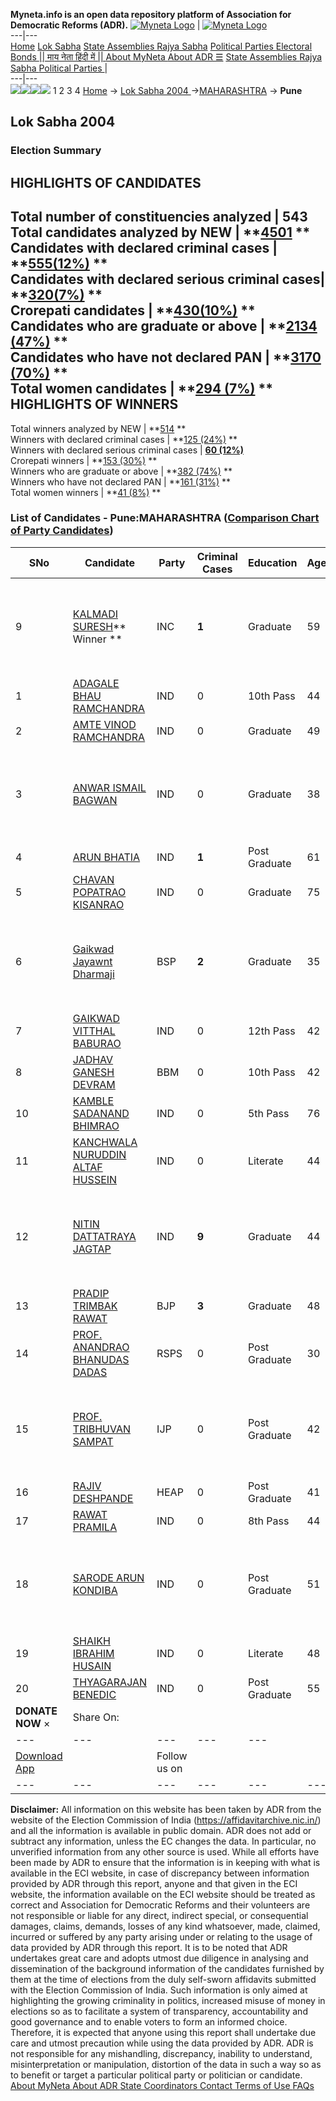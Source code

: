 **Myneta.info is an open data repository platform of Association for Democratic Reforms (ADR).**
[![Myneta Logo](https://www.myneta.info/lib/img/myneta-logo.png)](https://www.myneta.info/) | [![Myneta Logo](https://www.myneta.info/lib/img/adr-logo.png)](https://adrindia.org)  
---|---  
[Home](https://www.myneta.info/) [Lok Sabha](https://www.myneta.info/#ls "Lok Sabha") [ State Assemblies ](https://www.myneta.info/#sa "State Assemblies") [Rajya Sabha](https://www.myneta.info/#rs "Rajya Sabha") [Political Parties ](https://www.myneta.info/party "Political Parties") [ Electoral Bonds ](https://www.myneta.info/electoral_bonds "Electoral Bonds") [ || माय नेता हिंदी में || ](https://translate.google.co.in/translate?prev=hp&hl=en&js=y&u=www.myneta.info&sl=en&tl=hi&history_state0=) [ About MyNeta ](https://adrindia.org/content/about-myneta) [ About ADR ](https://adrindia.org/about-adr/who-we-are) [☰](javascript:void\(0\))
[ State Assemblies ](https://www.myneta.info/#sa "State Assemblies") [ Rajya Sabha ](https://www.myneta.info/#rs "Rajya Sabha") [ Political Parties ](https://www.myneta.info/party "Political Parties")
|   
---|---  
![](https://www.myneta.info/lib/img/banner/banner-1.png)![](https://www.myneta.info/lib/img/banner/banner-2.png)![](https://www.myneta.info/lib/img/banner/banner-3.png)![](https://www.myneta.info/lib/img/banner/banner-4.png)
1  2  3  4 
[Home](https://www.myneta.info/) → [Lok Sabha 2004 ](https://www.myneta.info/loksabha2004/)→[MAHARASHTRA](https://www.myneta.info/loksabha2004/index.php?action=show_constituencies&state_id=13) → **Pune**
### 
## Lok Sabha 2004 
###  Election Summary 
HIGHLIGHTS OF CANDIDATES  
---  
Total number of constituencies analyzed |  543   
Total candidates analyzed by NEW | **[4501](https://www.myneta.info/loksabha2004/index.php?action=summary&subAction=candidates_analyzed&sort=candidate#summary) **  
Candidates with declared criminal cases | **[555(12%)](https://www.myneta.info/loksabha2004/index.php?action=summary&subAction=crime&sort=candidate#summary) **  
Candidates with declared serious criminal cases| **[320(7%)](https://www.myneta.info/loksabha2004/index.php?action=summary&subAction=serious_crime&sort=candidate#summary) **  
Crorepati candidates | **[430(10%)](https://www.myneta.info/loksabha2004/index.php?action=summary&subAction=crorepati&sort=candidate#summary) **  
Candidates who are graduate or above | **[2134 (47%)](https://www.myneta.info/loksabha2004/index.php?action=summary&subAction=education&sort=candidate#summary) **  
Candidates who have not declared PAN | **[3170 (70%)](https://www.myneta.info/loksabha2004/index.php?action=summary&subAction=without_pan&sort=candidate#summary) **  
Total women candidates | **[294 (7%)](https://www.myneta.info/loksabha2004/index.php?action=summary&subAction=women_candidate&sort=candidate#summary) **  
HIGHLIGHTS OF WINNERS  
---  
Total winners analyzed by NEW | **[514](https://www.myneta.info/loksabha2004/index.php?action=summary&subAction=winner_analyzed&sort=candidate#summary) **  
Winners with declared criminal cases | **[125 (24%)](https://www.myneta.info/loksabha2004/index.php?action=summary&subAction=winner_crime&sort=candidate#summary) **  
Winners with declared serious criminal cases | **[60 (12%)](https://www.myneta.info/loksabha2004/index.php?action=summary&subAction=winner_serious_crime&sort=candidate#summary)**  
Crorepati winners | **[153 (30%)](https://www.myneta.info/loksabha2004/index.php?action=summary&subAction=winner_crorepati&sort=candidate#summary) **  
Winners who are graduate or above | **[382 (74%)](https://www.myneta.info/loksabha2004/index.php?action=summary&subAction=winner_education&sort=candidate#summary) **  
Winners who have not declared PAN | **[161 (31%)](https://www.myneta.info/loksabha2004/index.php?action=summary&subAction=winner_without_pan&sort=candidate#summary) **  
Total women winners | **[41 (8%)](https://www.myneta.info/loksabha2004/index.php?action=summary&subAction=winner_women&sort=candidate#summary) **  
### List of Candidates - Pune:MAHARASHTRA ([Comparison Chart of Party Candidates](https://www.myneta.info/loksabha2004/comparisonchart.php?constituency_id=295))
SNo | Candidate| Party| Criminal Cases| Education| Age| Total Assets| Liabilities  
---|---|---|---|---|---|---|---  
9  | [KALMADI SURESH](https://www.myneta.info/loksabha2004/candidate.php?candidate_id=2601)** Winner ** | INC | **1** | Graduate| 59 | ![](https://myneta.info/image_v2.php?myneta_folder=loksabha2004&candidate_id=2601&col=ta) | ![](https://myneta.info/image_v2.php?myneta_folder=loksabha2004&candidate_id=2601&col=lia)  
1  | [ADAGALE BHAU RAMCHANDRA](https://www.myneta.info/loksabha2004/candidate.php?candidate_id=2619) | IND | 0 | 10th Pass| 44 | Rs 1,05,000 ~ 1 Lacs+ | Rs 0 ~   
2  | [AMTE VINOD RAMCHANDRA](https://www.myneta.info/loksabha2004/candidate.php?candidate_id=2621) | IND | 0 | Graduate| 49 | Rs 24,86,000 ~ 24 Lacs+ | Rs 4,70,000 ~ 4 Lacs+  
3  | [ANWAR ISMAIL BAGWAN](https://www.myneta.info/loksabha2004/candidate.php?candidate_id=2611) | IND | 0 | Graduate| 38 | ![](https://myneta.info/image_v2.php?myneta_folder=loksabha2004&candidate_id=2611&col=ta) | ![](https://myneta.info/image_v2.php?myneta_folder=loksabha2004&candidate_id=2611&col=lia)  
4  | [ARUN BHATIA](https://www.myneta.info/loksabha2004/candidate.php?candidate_id=2603) | IND | **1** | Post Graduate| 61 | Rs 1,98,73,368 ~ 1 Crore+ | Rs 0 ~   
5  | [CHAVAN POPATRAO KISANRAO](https://www.myneta.info/loksabha2004/candidate.php?candidate_id=2612) | IND | 0 | Graduate| 75 | Rs 19,46,735 ~ 19 Lacs+ | Rs 21,238 ~ 21 Thou+  
6  | [Gaikwad Jayawnt Dharmaji](https://www.myneta.info/loksabha2004/candidate.php?candidate_id=2604) | BSP | **2** | Graduate| 35 | ![](https://myneta.info/image_v2.php?myneta_folder=loksabha2004&candidate_id=2604&col=ta) | ![](https://myneta.info/image_v2.php?myneta_folder=loksabha2004&candidate_id=2604&col=lia)  
7  | [GAIKWAD VITTHAL BABURAO](https://www.myneta.info/loksabha2004/candidate.php?candidate_id=2613) | IND | 0 | 12th Pass| 42 | Rs 10,000 ~ 10 Thou+ | Rs 0 ~   
8  | [JADHAV GANESH DEVRAM](https://www.myneta.info/loksabha2004/candidate.php?candidate_id=2605) | BBM | 0 | 10th Pass| 42 | Nil | Rs 60,000 ~ 60 Thou+  
10  | [KAMBLE SADANAND BHIMRAO](https://www.myneta.info/loksabha2004/candidate.php?candidate_id=2615) | IND | 0 | 5th Pass| 76 | Rs 28,10,000 ~ 28 Lacs+ | Rs 0 ~   
11  | [KANCHWALA NURUDDIN ALTAF HUSSEIN](https://www.myneta.info/loksabha2004/candidate.php?candidate_id=2618) | IND | 0 | Literate| 44 | Rs 6,30,000 ~ 6 Lacs+ | Rs 0 ~   
12  | [NITIN DATTATRAYA JAGTAP](https://www.myneta.info/loksabha2004/candidate.php?candidate_id=2620) | IND | **9** | Graduate| 44 | ![](https://myneta.info/image_v2.php?myneta_folder=loksabha2004&candidate_id=2620&col=ta) | ![](https://myneta.info/image_v2.php?myneta_folder=loksabha2004&candidate_id=2620&col=lia)  
13  | [PRADIP TRIMBAK RAWAT](https://www.myneta.info/loksabha2004/candidate.php?candidate_id=2602) | BJP | **3** | Graduate| 48 | Rs 2,70,99,950 ~ 2 Crore+ | Rs 50,62,000 ~ 50 Lacs+  
14  | [PROF. ANANDRAO BHANUDAS DADAS](https://www.myneta.info/loksabha2004/candidate.php?candidate_id=2608) | RSPS | 0 | Post Graduate| 30 | Rs 6,25,000 ~ 6 Lacs+ | Rs 71,000 ~ 71 Thou+  
15  | [PROF. TRIBHUVAN SAMPAT](https://www.myneta.info/loksabha2004/candidate.php?candidate_id=2617) | IJP | 0 | Post Graduate| 42 | ![](https://myneta.info/image_v2.php?myneta_folder=loksabha2004&candidate_id=2617&col=ta) | ![](https://myneta.info/image_v2.php?myneta_folder=loksabha2004&candidate_id=2617&col=lia)  
16  | [RAJIV DESHPANDE](https://www.myneta.info/loksabha2004/candidate.php?candidate_id=2614) | HEAP | 0 | Post Graduate| 41 | Rs 9,60,000 ~ 9 Lacs+ | Rs 0 ~   
17  | [RAWAT PRAMILA](https://www.myneta.info/loksabha2004/candidate.php?candidate_id=2609) | IND | 0 | 8th Pass| 44 | Rs 20,857 ~ 20 Thou+ | Rs 0 ~   
18  | [SARODE ARUN KONDIBA](https://www.myneta.info/loksabha2004/candidate.php?candidate_id=2610) | IND | 0 | Post Graduate| 51 | ![](https://myneta.info/image_v2.php?myneta_folder=loksabha2004&candidate_id=2610&col=ta) | ![](https://myneta.info/image_v2.php?myneta_folder=loksabha2004&candidate_id=2610&col=lia)  
19  | [SHAIKH IBRAHIM HUSAIN](https://www.myneta.info/loksabha2004/candidate.php?candidate_id=2622) | IND | 0 | Literate| 48 | Rs 21,000 ~ 21 Thou+ | Rs 0 ~   
20  | [THYAGARAJAN BENEDIC](https://www.myneta.info/loksabha2004/candidate.php?candidate_id=2607) | IND | 0 | Post Graduate| 55 | Rs 16,850 ~ 16 Thou+ | Rs 28,000 ~ 28 Thou+  
|  **DONATE NOW** × |  Share On:  | [](https://api.whatsapp.com/send?text=https%3A%2F%2Fmyneta.info%2Fpunjab2022%2Findex.php%3Faction%3Dshow_constituencies%26state_id%3D19) | [](https://www.facebook.com/sharer/sharer.php?u=https%3A%2F%2Fmyneta.info%2Fpunjab2022%2Findex.php%3Faction%3Dshow_constituencies%26state_id%3D19) | [](https://twitter.com/share?url=https%3A%2F%2Fmyneta.info%2Fpunjab2022%2Findex.php%3Faction%3Dshow_constituencies%26state_id%3D19)  
---|---|---|---|---  
| [ Download App ](https://play.google.com/store/apps/details?id=com.webrosoft.myneta1&pcampaignid=pcampaignidMKT-Other-global-all-co-prtnr-py-PartBadge-Mar2515-1) | [](https://play.google.com/store/apps/details?id=com.webrosoft.myneta1&pcampaignid=pcampaignidMKT-Other-global-all-co-prtnr-py-PartBadge-Mar2515-1) |  Follow us on  | [](https://www.facebook.com/adrindia.org/) | [](https://twitter.com/adrspeaks) | [](https://groups.google.com/g/national-election-watch?hl=en&pli=1) | [](https://www.instagram.com/adrspeaks/) | [](https://www.youtube.com/user/adrspeaks) | [](https://sharechat.com/profile/adrspeaks)  
---|---|---|---|---|---|---|---|---  
**Disclaimer:** All information on this website has been taken by ADR from the website of the Election Commission of India (https://affidavitarchive.nic.in/) and all the information is available in public domain. ADR does not add or subtract any information, unless the EC changes the data. In particular, no unverified information from any other source is used. While all efforts have been made by ADR to ensure that the information is in keeping with what is available in the ECI website, in case of discrepancy between information provided by ADR through this report, anyone and that given in the ECI website, the information available on the ECI website should be treated as correct and Association for Democratic Reforms and their volunteers are not responsible or liable for any direct, indirect special, or consequential damages, claims, demands, losses of any kind whatsoever, made, claimed, incurred or suffered by any party arising under or relating to the usage of data provided by ADR through this report. It is to be noted that ADR undertakes great care and adopts utmost due diligence in analysing and dissemination of the background information of the candidates furnished by them at the time of elections from the duly self-sworn affidavits submitted with the Election Commission of India. Such information is only aimed at highlighting the growing criminality in politics, increased misuse of money in elections so as to facilitate a system of transparency, accountability and good governance and to enable voters to form an informed choice. Therefore, it is expected that anyone using this report shall undertake due care and utmost precaution while using the data provided by ADR. ADR is not responsible for any mishandling, discrepancy, inability to understand, misinterpretation or manipulation, distortion of the data in such a way so as to benefit or target a particular political party or politician or candidate. 
[ About MyNeta ](https://adrindia.org/content/about-myneta) [ About ADR ](https://adrindia.org/about-adr/who-we-are) [ State Coordinators ](https://adrindia.org/about-adr/state-coordinators) [ Contact ](https://adrindia.org/contact-us) [ Terms of Use ](https://adrindia.org/content/adr-terms-use) [ FAQs ](https://adrindia.org/content/faqs)
